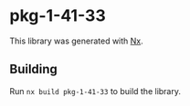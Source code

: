 # pkg-1-41-33

This library was generated with [Nx](https://nx.dev).

## Building

Run `nx build pkg-1-41-33` to build the library.
